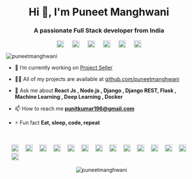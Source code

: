 <h1 align="center">Hi 👋, I'm Puneet Manghwani</h1>
<h3 align="center">A passionate Full Stack developer from India</h3>

<p align="center">
<a href="https://twitter.com/puneetmanghwani" target="blank"><img align="center" src="https://cdn.jsdelivr.net/npm/simple-icons@3.0.1/icons/twitter.svg" alt="puneetmanghwani" height="20" width="20" /></a> &emsp;
<a href="https://linkedin.com/in/puneet-manghwani-86191b169" target="blank"><img align="center" src="https://cdn.jsdelivr.net/npm/simple-icons@3.0.1/icons/linkedin.svg" alt="puneet-manghwani-86191b169" height="20" width="20" /></a> &emsp;
<a href="https://stackoverflow.com/13089984" target="blank"><img align="center" src="https://cdn.jsdelivr.net/npm/simple-icons@3.0.1/icons/stackoverflow.svg" alt="13089984" height="20" width="20" /></a> &emsp;
<a href="https://kaggle.com/punitkumar1999" target="blank"><img align="center" src="https://cdn.jsdelivr.net/npm/simple-icons@3.0.1/icons/kaggle.svg" alt="punitkumar1999" height="20" width="20" /></a> &emsp;
<a href="https://fb.com/punitmanghwani" target="blank"><img align="center" src="https://cdn.jsdelivr.net/npm/simple-icons@3.0.1/icons/facebook.svg" alt="punitmanghwani" height="20" width="20" /></a> &emsp;
<a href="https://instagram.com/puneeeettt" target="blank"><img align="center" src="https://cdn.jsdelivr.net/npm/simple-icons@3.0.1/icons/instagram.svg" alt="puneeeettt" height="20" width="20" /></a>
</p>
<p align="left"> <img src="https://komarev.com/ghpvc/?username=puneetmanghwani" alt="puneetmanghwani" /> </p>

- 🔭 I’m currently working on [Project Seller](puneetmanghwani/projectseller)

- 👨‍💻 All of my projects are available at [github.com/puneetmanghwani](puneetmanghwani?tab=repositories)

- 💬 Ask me about **React Js , Node.js , Django , Django REST, Flask , Machine Learning , Deep Learning , Docker**

- 📫 How to reach me **punitkumar196@gmail.com**

- ⚡ Fun fact **Eat, sleep, code, repeat**
<br>
<p align="left">&emsp;<img src="https://konpa.github.io/devicon/devicon.git/icons/react/react-original-wordmark.svg" alt="react" width="20" height="20"/> &emsp;<img src="https://konpa.github.io/devicon/devicon.git/icons/amazonwebservices/amazonwebservices-original-wordmark.svg" alt="amazonwebservices" width="20" height="20"/> &emsp;<img src="https://konpa.github.io/devicon/devicon.git/icons/c/c-original.svg" alt="c" width="20" height="20"/> &emsp;<img src="https://konpa.github.io/devicon/devicon.git/icons/cplusplus/cplusplus-original.svg" alt="cplusplus" width="20" height="20"/>&emsp; <img src="https://konpa.github.io/devicon/devicon.git/icons/css3/css3-original-wordmark.svg" alt="css3" width="20" height="20"/> &emsp;<img src="https://konpa.github.io/devicon/devicon.git/icons/django/django-original.svg" alt="django" width="20" height="20"/>&emsp; <img src="https://konpa.github.io/devicon/devicon.git/icons/docker/docker-original-wordmark.svg" alt="docker" width="20" height="20"/> &emsp;<img src="https://konpa.github.io/devicon/devicon.git/icons/html5/html5-original-wordmark.svg" alt="html5" width="20" height="20"/> &emsp;<img src="https://konpa.github.io/devicon/devicon.git/icons/javascript/javascript-original.svg" alt="javascript" width="20" height="20"/> &emsp;<img src="https://konpa.github.io/devicon/devicon.git/icons/mongodb/mongodb-original-wordmark.svg" alt="mongodb" width="20" height="20"/> &emsp;<img src="https://konpa.github.io/devicon/devicon.git/icons/mysql/mysql-original-wordmark.svg" alt="mysql" width="20" height="20"/> &emsp;<img src="https://konpa.github.io/devicon/devicon.git/icons/redhat/redhat-original-wordmark.svg" alt="redhat" width="20" height="20"/> &emsp;<img src="https://konpa.github.io/devicon/devicon.git/icons/nodejs/nodejs-original-wordmark.svg" alt="nodejs" width="20" height="20"/> &emsp;<img src="https://konpa.github.io/devicon/devicon.git/icons/python/python-original-wordmark.svg" alt="python" width="20" height="20"/></p><p align="center"> &emsp;<img src="https://github-readme-stats.vercel.app/api?username=puneetmanghwani&show_icons=true" alt="puneetmanghwani" /> </p>

